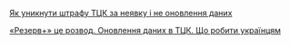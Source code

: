 <span><a href="{{site.github.url}}/pages/you_tube/rostislav-shaposhnikov/yak-uniknuti-shtrafu-tck-za-neyavku-i-ne-onovlennya-danih.html" target="_block"><font role="case" lvl="2"></font>Як уникнути штрафу ТЦК за неявку і не оновлення даних</a></span>

<span><a href="{{site.github.url}}/pages/you_tube/rostislav-shaposhnikov/rezerv-ce-rozvod-onovlennya-danih-v-tck-sho-robiti-ukrayincyam.html" target="_block"><font role="case" lvl="2"></font>«Резерв+» це розвод. Оновлення даних в ТЦК. Що робити українцям</a></span>

